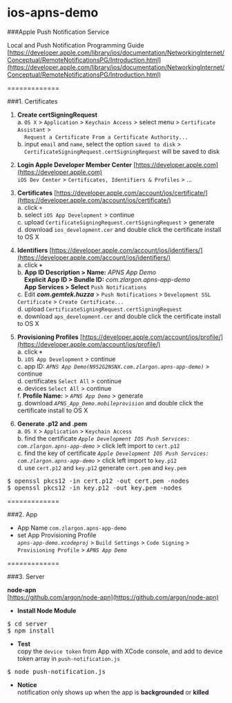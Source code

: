 ios-apns-demo
=============

###Apple Push Notification Service

Local and Push Notification Programming Guide
[https://developer.apple.com/library/ios/documentation/NetworkingInternet/Conceptual/RemoteNotificationsPG/Introduction.html](https://developer.apple.com/library/ios/documentation/NetworkingInternet/Conceptual/RemoteNotificationsPG/Introduction.html)

=============

###1. Certificates

1. **Create certSigningRequest**<br>
a. `OS X` > `Application` > `Keychain Access` > select menu > `Certificate Assistant` ><br>
&nbsp;&nbsp;&nbsp;&nbsp;`Request a Certificate From a Certificate Authority...`<br>
b. input `email` and `name`, select the option `saved to disk` ><br>
&nbsp;&nbsp;&nbsp;&nbsp;`CertificateSigningRequest.certSigningRequest` will be saved to disk

2. **Login Apple Developer Member Center** [https://developer.apple.com](https://developer.apple.com)<br>
`iOS Dev Center` > `Certificates, Identifiers & Profiles` > ...

3. **Certificates** [https://developer.apple.com/account/ios/certificate/](https://developer.apple.com/account/ios/certificate/)<br>
a. click `+`<br>
b. select `iOS App Development` > continue<br>
c. upload `CertificateSigningRequest.certSigningRequest` > generate<br>
d. download `ios_development.cer` and double click the certificate install to OS X

4. **Identifiers** [https://developer.apple.com/account/ios/identifiers/](https://developer.apple.com/account/ios/identifiers/)<br>
a. click **`+`**<br>
b. **App ID Description > Name:** *APNS App Demo*<br>
&nbsp;&nbsp;&nbsp;&nbsp;**Explicit App ID > Bundle ID:** *com.zlargon.apns-app-demo*<br>
&nbsp;&nbsp;&nbsp;&nbsp;**App Services > Select** `Push Notifications`<br>
c. Edit ***com.gemtek.huzza*** > `Push Notifications` > `Development SSL Certificate` > `Create Certificate...`<br>
d. upload `CertificateSigningRequest.certSigningRequest`<br>
e. download `aps_development.cer` and double click the certificate install to OS X

5. **Provisioning Profiles** [https://developer.apple.com/account/ios/profile/](https://developer.apple.com/account/ios/profile/)<br>
a. click **`+`**<br>
b. `iOS App Development` > continue<br>
c. app ID: *`APNS App Demo(N952G2NSNX.com.zlargon.apns-app-demo)`* > continue<br>
d. certificates `Select All` > continue<br>
e. devices `Select All` > continue<br>
f. **Profile Name:** > *`APNS App Demo`* > generate<br>
g. download *`APNS_App_Demo.mobileprovision`* and double click the certificate install to OS X

6. **Generate .p12 and .pem**<br>
a. `OS X` > `Application` > `Keychain Access`<br>
b. find the certificate *`Apple Development IOS Push Services: com.zlargon.apns-app-demo`* > click left import to `cert.p12`<br>
c. find the key of certificate *`Apple Development IOS Push Services: com.zlargon.apns-app-demo`* > click left import to `key.p12`<br>
d. use `cert.p12` and `key.p12` generate `cert.pem` and `key.pem`
<pre>
$ openssl pkcs12 -in cert.p12 -out cert.pem -nodes
$ openssl pkcs12 -in key.p12 -out key.pem -nodes
</pre>

=============

###2. App

- App Name `com.zlargon.apns-app-demo`
- set App Provisioning Profile<br>
*`apns-app-demo.xcodeproj`* > `Build Settings` > `Code Signing` > `Provisioning Profile` > *`APNS App Demo`*

=============

###3. Server

**node-apn**<br>
[https://github.com/argon/node-apn](https://github.com/argon/node-apn)

- **Install Node Module**<br>
<pre>
$ cd server
$ npm install
</pre>

- **Test**<br>
copy the `device token` from App with XCode console, and add to device token array in `push-notification.js`
<pre>
$ node push-notification.js
</pre>

- **Notice**<br>
notification only shows up when the app is **backgrounded** or **killed**<br>

